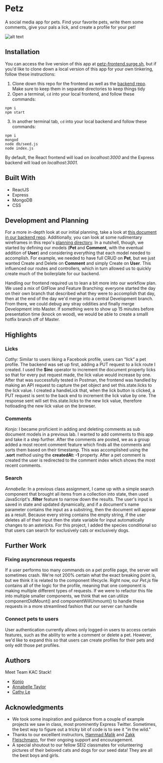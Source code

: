 # Petz

A social media app for pets. Find your favorite pets, write them some comments, give your pals a lick, and create a profile for your pet!

![alt text](https://i.imgur.com/tkUYcsJ.png "Petz")

## Installation

You can access the live version of this app at [petz-frontend.surge.sh](http://petz-frontend.surge.sh/), but if you'd like to clone down a local version of this app for your own tinkering, follow these instructions:

1. Clone down this repo for the frontend as well as the [backend repo](https://github.com/konjoinfinity/project3backend). Make sure to keep them in separate directories to keep things tidy
2. Open a terminal, `cd` into your local frontend, and follow these commands:

```
npm i
npm start
```

3. In another terminal tab, `cd` into your local backend and follow these commands:

```
npm i
mongod
node db/seed.js
node index.js
```

By default, the React frontend will load on _localhost:3000_ and the Express backend will load on _localhost:3001._

## Built With

- ReactJS
- Express
- MongoDB
- CSS

## Development and Planning

For a more in-depth look at our initial planning, take a look at [this document in our backend repo](https://github.com/konjoinfinity/project3backend/blob/master/planning.md). Additionally, you can look at some rudimentary wireframes in this repo's [planning directory](https://github.com/konjoinfinity/project3frontend/tree/dev/planning). In a nutshell, though, we started by defining our models (**Pet** and **Comment**, with the eventual addition of **User**) and considering everything that each model needed to accomplish. For example, we needed to have full CRUD on **Pet**, but we just wanted Create and Delete on **Comment** and simply Create on **User**. This influenced our routes and controllers, which in turn allowed us to quickly create much of the boilerplate for our backend.

Handling our frontend required us to lean a bit more into our workflow plan. We used a mix of GitFlow and Feature Branching: everyone started the day on their own branch that described what they were to accomplish that day, then at the end of the day we'd merge into a central Development branch. From there, we could debug any stray oddities and finally merge Development into Master. If something were to show up 15 minutes before presentation time (knock on wood), we would be able to create a smalll hotfix branch off of Master.

## Highlights

### Licks

_Cathy:_ Similar to users liking a Facebook profile, users can “lick” a pet profile. The backend was set up first, adding a PUT request to a lick route I created. I used the **\$inc** operator to increment the document property licks so that for every put request made, the lick value would increase by one. After that was successfully tested in Postman, the frontend was handled by making an API request to capture the pet object and set this.state.licks to the lick value. I created a handleLick that, when the lick button is clicked, a PUT request is sent to the back end to increment the lick value by one. The response sent will set this.state.licks to the new lick value, therefore hotloading the new lick value on the browser.

### Comments

_Konjo:_ I became proficient in adding and deleting comments as sub document models in a previous lab. I wanted to add comments to this app and take it a step further. After the comments are posted, we as a group added a most recent comment feature which finds all the comments and sorts them based on their timestamp. This was accomplished using the **.sort** method using the **createdAt: -1** property. After a pet comment is created the user is redirected to the comment index which shows the most recent comments.

### Search

_Annabelle:_ In a previous class assignment, I came up with a simple search component that brought all items from a collection into state, then used JavaScript's **.filter** feature to narrow down the results. The user's input is saved in state and updated dynamically, and if a document's name parameter contains the input as a substring, then the document will appear as a result. Because every string contains the empty string, if the user deletes all of their input then the state variable for input automatically changes to an astericks. For this project, I added the species conditional so that users can search for exclusively cats or exclusively dogs.

## Further Work

### Fixing asyncronous requests

If a user performs too many commands on a pet profile page, the server will sometimes crash. We're not 200% certain what the exact breaking point is, but we think it is related to the component lifecycle. Right now, our _Pet.js_ file contains all of the logic for the profile, meaning that one component is making multiple different types of requests. If we were to refactor this file into multiple smaller components, we think that we can utilize componentDidMount() and componentWillUnmount() to handle these requests in a more streamlined fashion that our server can handle

### Connect pets to users

User authentication currently allows only logged-in users to access certain features, such as the ability to write a comment or delete a pet. However, we'd like to expand this so that users can create profiles for their pets and only edit those pet profiles.

## Authors

Meet Team KAC Stack!

- [Konjo](https://github.com/konjoinfinity)
- [Annabelle Taylor](https://github.com/annabelle-t-taylor)
- [Cathy Le](https://github.com/Cathy347Le)

## Acknowledgments

- We took some inspiration and guidance from a couple of example projects we saw in class, most prominently Express Twitter. Sometimes, the best way to figure out a tricky bit of code is to see it "in the wild."
- Thanks to our excelllent instructors, [Hammad Malik](https://github.com/tomatohammado) and [Zakk Fleischmann](https://github.com/zakkman), for their ongoing support and encouragement.
- A special shoutout to our fellow SEI2 classmates for volunteering pictures of their beloved cats and dogs for our seed data! They are all the best boys and girls.
